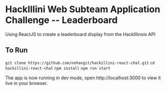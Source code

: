 # HackIllini Web Subteam Application Challenge -- Leaderboard

Using ReactJS to create a leaderboard display from the HackIllinois API

## To Run

`git clone https://github.com/nehangit/hackillini-react-chal.git`
`cd hackillini-react-chal`
`npm install`
`npm run start`

The app is now running in dev mode, open http://localhost:3000 to view it live in your browser.
